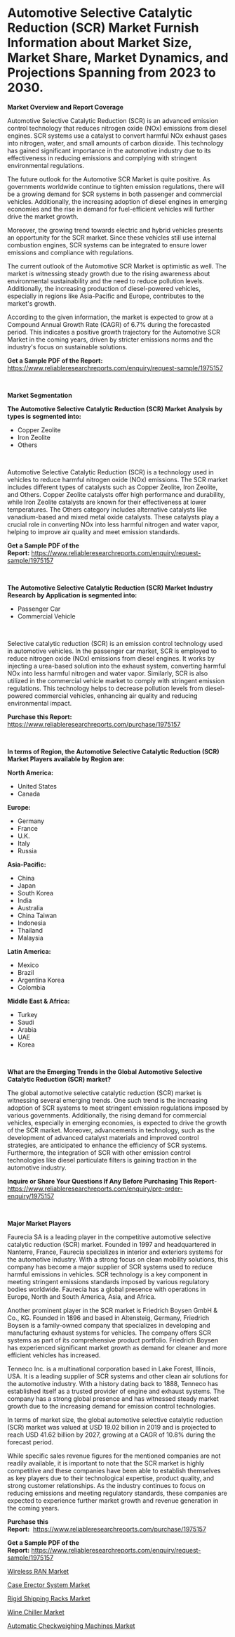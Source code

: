 <p><h1>Automotive Selective Catalytic Reduction (SCR) Market Furnish Information about Market Size, Market Share, Market Dynamics, and Projections Spanning from 2023 to 2030.</h1></p><p><strong>Market Overview and Report Coverage</strong></p>
<p><p>Automotive Selective Catalytic Reduction (SCR) is an advanced emission control technology that reduces nitrogen oxide (NOx) emissions from diesel engines. SCR systems use a catalyst to convert harmful NOx exhaust gases into nitrogen, water, and small amounts of carbon dioxide. This technology has gained significant importance in the automotive industry due to its effectiveness in reducing emissions and complying with stringent environmental regulations.</p><p>The future outlook for the Automotive SCR Market is quite positive. As governments worldwide continue to tighten emission regulations, there will be a growing demand for SCR systems in both passenger and commercial vehicles. Additionally, the increasing adoption of diesel engines in emerging economies and the rise in demand for fuel-efficient vehicles will further drive the market growth.</p><p>Moreover, the growing trend towards electric and hybrid vehicles presents an opportunity for the SCR market. Since these vehicles still use internal combustion engines, SCR systems can be integrated to ensure lower emissions and compliance with regulations.</p><p>The current outlook of the Automotive SCR Market is optimistic as well. The market is witnessing steady growth due to the rising awareness about environmental sustainability and the need to reduce pollution levels. Additionally, the increasing production of diesel-powered vehicles, especially in regions like Asia-Pacific and Europe, contributes to the market's growth.</p><p>According to the given information, the market is expected to grow at a Compound Annual Growth Rate (CAGR) of 6.7% during the forecasted period. This indicates a positive growth trajectory for the Automotive SCR Market in the coming years, driven by stricter emissions norms and the industry's focus on sustainable solutions.</p></p>
<p><strong>Get a Sample PDF of the Report:</strong> <a href="https://www.reliableresearchreports.com/enquiry/request-sample/1975157">https://www.reliableresearchreports.com/enquiry/request-sample/1975157</a></p>
<p>&nbsp;</p>
<p><strong>Market Segmentation</strong></p>
<p><strong>The Automotive Selective Catalytic Reduction (SCR) Market Analysis by types is segmented into:</strong></p>
<p><ul><li>Copper Zeolite</li><li>Iron Zeolite</li><li>Others</li></ul></p>
<p>&nbsp;</p>
<p><p>Automotive Selective Catalytic Reduction (SCR) is a technology used in vehicles to reduce harmful nitrogen oxide (NOx) emissions. The SCR market includes different types of catalysts such as Copper Zeolite, Iron Zeolite, and Others. Copper Zeolite catalysts offer high performance and durability, while Iron Zeolite catalysts are known for their effectiveness at lower temperatures. The Others category includes alternative catalysts like vanadium-based and mixed metal oxide catalysts. These catalysts play a crucial role in converting NOx into less harmful nitrogen and water vapor, helping to improve air quality and meet emission standards.</p></p>
<p><strong>Get a Sample PDF of the Report:</strong>&nbsp;<a href="https://www.reliableresearchreports.com/enquiry/request-sample/1975157">https://www.reliableresearchreports.com/enquiry/request-sample/1975157</a></p>
<p>&nbsp;</p>
<p><strong>The Automotive Selective Catalytic Reduction (SCR) Market Industry Research by Application is segmented into:</strong></p>
<p><ul><li>Passenger Car</li><li>Commercial Vehicle</li></ul></p>
<p>&nbsp;</p>
<p><p>Selective catalytic reduction (SCR) is an emission control technology used in automotive vehicles. In the passenger car market, SCR is employed to reduce nitrogen oxide (NOx) emissions from diesel engines. It works by injecting a urea-based solution into the exhaust system, converting harmful NOx into less harmful nitrogen and water vapor. Similarly, SCR is also utilized in the commercial vehicle market to comply with stringent emission regulations. This technology helps to decrease pollution levels from diesel-powered commercial vehicles, enhancing air quality and reducing environmental impact.</p></p>
<p><strong>Purchase this Report:</strong>&nbsp; <a href="https://www.reliableresearchreports.com/purchase/1975157">https://www.reliableresearchreports.com/purchase/1975157</a></p>
<p>&nbsp;</p>
<p><strong>In terms of Region, the Automotive Selective Catalytic Reduction (SCR) Market Players available by Region are:</strong></p>
<p>
    <p> <strong> North America: </strong>
        <ul>
            <li>United States</li>
            <li>Canada</li>
        </ul>
        </p> 
    <p> <strong> Europe: </strong>
        <ul>
            <li>Germany</li>
            <li>France</li>
            <li>U.K.</li>
            <li>Italy</li>
            <li>Russia</li>
        </ul>
        </p> 
    <p> <strong> Asia-Pacific: </strong>
        <ul>
            <li>China</li>
            <li>Japan</li>
            <li>South Korea</li>
            <li>India</li>
            <li>Australia</li>
            <li>China Taiwan</li>
            <li>Indonesia</li>
            <li>Thailand</li>
            <li>Malaysia</li>
        </ul>
        </p> 
    <p> <strong> Latin America: </strong>
        <ul>
            <li>Mexico</li>
            <li>Brazil</li>
            <li>Argentina Korea</li>
            <li>Colombia</li>
        </ul>
        </p> 
    <p> <strong> Middle East & Africa: </strong>
        <ul>
            <li>Turkey</li>
            <li>Saudi</li>
            <li>Arabia</li>
            <li>UAE</li>
            <li>Korea</li>
        </ul>
    </p>
    </p>
<p>&nbsp;</p>
<p><strong>What are the Emerging Trends in the Global Automotive Selective Catalytic Reduction (SCR) market?</strong></p>
<p><p>The global automotive selective catalytic reduction (SCR) market is witnessing several emerging trends. One such trend is the increasing adoption of SCR systems to meet stringent emission regulations imposed by various governments. Additionally, the rising demand for commercial vehicles, especially in emerging economies, is expected to drive the growth of the SCR market. Moreover, advancements in technology, such as the development of advanced catalyst materials and improved control strategies, are anticipated to enhance the efficiency of SCR systems. Furthermore, the integration of SCR with other emission control technologies like diesel particulate filters is gaining traction in the automotive industry.</p></p>
<p><strong>Inquire or Share Your Questions If Any Before Purchasing This Report</strong>- <a href="https://www.reliableresearchreports.com/enquiry/pre-order-enquiry/1975157">https://www.reliableresearchreports.com/enquiry/pre-order-enquiry/1975157</a></p>
<p>&nbsp;</p>
<p><strong>Major Market Players</strong></p>
<p><p>Faurecia SA is a leading player in the competitive automotive selective catalytic reduction (SCR) market. Founded in 1997 and headquartered in Nanterre, France, Faurecia specializes in interior and exteriors systems for the automotive industry. With a strong focus on clean mobility solutions, this company has become a major supplier of SCR systems used to reduce harmful emissions in vehicles. SCR technology is a key component in meeting stringent emissions standards imposed by various regulatory bodies worldwide. Faurecia has a global presence with operations in Europe, North and South America, Asia, and Africa.</p><p>Another prominent player in the SCR market is Friedrich Boysen GmbH & Co., KG. Founded in 1896 and based in Altensteig, Germany, Friedrich Boysen is a family-owned company that specializes in developing and manufacturing exhaust systems for vehicles. The company offers SCR systems as part of its comprehensive product portfolio. Friedrich Boysen has experienced significant market growth as demand for cleaner and more efficient vehicles has increased. </p><p>Tenneco Inc. is a multinational corporation based in Lake Forest, Illinois, USA. It is a leading supplier of SCR systems and other clean air solutions for the automotive industry. With a history dating back to 1888, Tenneco has established itself as a trusted provider of engine and exhaust systems. The company has a strong global presence and has witnessed steady market growth due to the increasing demand for emission control technologies.</p><p>In terms of market size, the global automotive selective catalytic reduction (SCR) market was valued at USD 19.02 billion in 2019 and is projected to reach USD 41.62 billion by 2027, growing at a CAGR of 10.8% during the forecast period.</p><p>While specific sales revenue figures for the mentioned companies are not readily available, it is important to note that the SCR market is highly competitive and these companies have been able to establish themselves as key players due to their technological expertise, product quality, and strong customer relationships. As the industry continues to focus on reducing emissions and meeting regulatory standards, these companies are expected to experience further market growth and revenue generation in the coming years.</p></p>
<p><strong>Purchase this Report:</strong>&nbsp;&nbsp;<a href="https://www.reliableresearchreports.com/purchase/1975157">https://www.reliableresearchreports.com/purchase/1975157</a></p>
<p></p>
<p><strong>Get a Sample PDF of the Report:</strong>&nbsp;<a href="https://www.reliableresearchreports.com/enquiry/request-sample/1975157">https://www.reliableresearchreports.com/enquiry/request-sample/1975157</a></p>
<p><p><a href="https://medium.com/@samanthareed1916/wireless-ran-market-share-evolution-and-market-growth-trends-2023-2030-8cf108823c3f">Wireless RAN Market</a></p><p><a href="https://www.linkedin.com/pulse/case-erector-system-market-size-share-amp-trends-analysis-blihf/">Case Erector System Market</a></p><p><a href="https://www.linkedin.com/pulse/rigid-shipping-racks-market-size-2023-2030-global-industrial-wxwhf/">Rigid Shipping Racks Market</a></p><p><a href="https://medium.com/@trystanward/analyzing-wine-chiller-market-global-industry-perspective-and-forecast-2023-to-2030-e7d7e29d57b3">Wine Chiller Market</a></p><p><a href="https://www.linkedin.com/pulse/automatic-checkweighing-machines-market-research-report-provides-1ucof/">Automatic Checkweighing Machines Market</a></p></p>